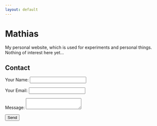 ```yaml
---
layout: default
---
```

# Mathias
My personal website, which is used for experiments and personal things. Nothing of interest here yet...

## Contact
<form name="contact" action="success" netlify>
    <p>
        <label>Your Name: <input type="text" name="name"></label>   
    </p>
    <p>
        <label>Your Email: <input type="email" name="email"></label>
    </p>
    <p>
        <label>Message: <textarea name="message"></textarea></label>
    </p>
    <p>
        <button type="submit">Send</button>
    </p>
</form>
